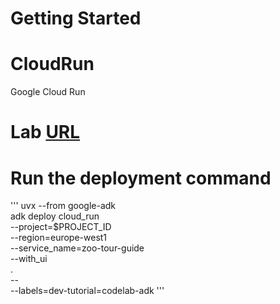 # Getting Started

# CloudRun
Google Cloud Run

# Lab [URL](https://goo.gle/aaiwcr-2)

# Run the deployment command
'''
uvx --from google-adk \
adk deploy cloud_run \
  --project=$PROJECT_ID \
  --region=europe-west1 \
  --service_name=zoo-tour-guide \
  --with_ui \
  . \
  -- \
  --labels=dev-tutorial=codelab-adk
'''
